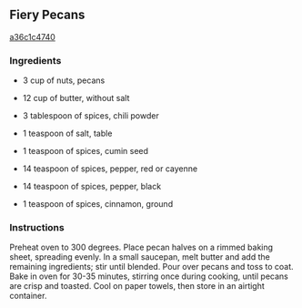 ## Fiery Pecans

[a36c1c4740](http://www.food.com/recipe/fiery-pecans-511588)

### Ingredients

 - 3 cup of nuts, pecans

 - 12 cup of butter, without salt

 - 3 tablespoon of spices, chili powder

 - 1 teaspoon of salt, table

 - 1 teaspoon of spices, cumin seed

 - 14 teaspoon of spices, pepper, red or cayenne

 - 14 teaspoon of spices, pepper, black

 - 1 teaspoon of spices, cinnamon, ground

### Instructions

Preheat oven to 300 degrees. Place pecan halves on a rimmed baking sheet, spreading evenly. In a small saucepan, melt butter and add the remaining ingredients; stir until blended. Pour over pecans and toss to coat. Bake in oven for 30-35 minutes, stirring once during cooking, until pecans are crisp and toasted. Cool on paper towels, then store in an airtight container.